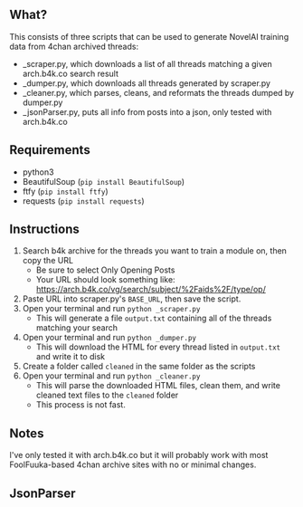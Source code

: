 ## What?
This consists of three scripts that can be used to generate NovelAI training data from 4chan archived threads:
- \_scraper.py, which downloads a list of all threads matching a given arch.b4k.co search result
- \_dumper.py, which downloads all threads generated by scraper.py
- \_cleaner.py, which parses, cleans, and reformats the threads dumped by dumper.py
-  \_jsonParser.py, puts all info from posts into a json, only tested with arch.b4k.co

## Requirements
* python3
* BeautifulSoup (`pip install BeautifulSoup`)
* ftfy (`pip install ftfy`)
* requests (`pip install requests`)

## Instructions
1) Search b4k archive for the threads you want to train a module on, then copy the URL
	- Be sure to select Only Opening Posts
	- Your URL should look something like: https://arch.b4k.co/vg/search/subject/%2Faids%2F/type/op/
2) Paste URL into scraper.py's `BASE_URL`, then save the script.
3) Open your terminal and run `python _scraper.py`
	- This will generate a file `output.txt` containing all of the threads matching your search
4) Open your terminal and run `python _dumper.py`
	- This will download the HTML for every thread listed in `output.txt` and write it to disk
5) Create a folder called `cleaned` in the same folder as the scripts
6) Open your terminal and run `python _cleaner.py`
	- This will parse the downloaded HTML files, clean them, and write cleaned text files to the `cleaned` folder
	- This process is not fast.
## Notes
I've only tested it with arch.b4k.co but it will probably work with most FoolFuuka-based 4chan archive sites with no or minimal changes.

## JsonParser
